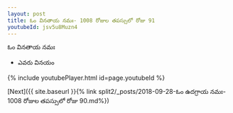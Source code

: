 ```yaml
---
layout: post
title: ఓం వినతాయ నమః- 1008 రోజుల తపస్సులో రోజు 91
youtubeId: jsv5u8Muzn4
---
```

 
 
 ఓం వినతాయ నమః  
 
 -  ఎవరు వినయం 
 
  
 
  
 
 
 
 
 
 


{% include youtubePlayer.html id=page.youtubeId %}
 
[Next]({{ site.baseurl }}{% link  split2/_posts/2018-09-28-ఓం ఉదగ్రాయ నమః- 1008 రోజుల తపస్సులో రోజు 90.md%})
 
